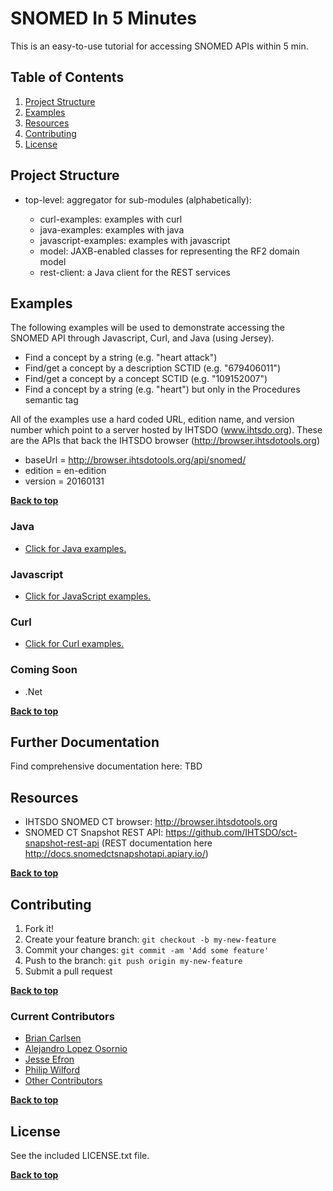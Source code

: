# SNOMED In 5 Minutes

This is an easy-to-use tutorial for accessing SNOMED APIs within 5 min.

## Table of Contents

1. [Project Structure](#project-structure)
2. [Examples](#examples)
3. [Resources](#resources)
4. [Contributing](#contributing)
5. [License](#license)

## Project Structure

- top-level: aggregator for sub-modules (alphabetically):

  - curl-examples: examples with curl
  - java-examples: examples with java
  - javascript-examples: examples with javascript
  - model: JAXB-enabled classes for representing the RF2 domain model
  - rest-client: a Java client for the REST services

## Examples

The following examples will be used to demonstrate accessing the SNOMED API through Javascript, Curl, and Java (using Jersey).

- Find a concept by a string (e.g. "heart attack")
- Find/get a concept by a description SCTID (e.g. "679406011")
- Find/get a concept by a concept SCTID (e.g. "109152007")
- Find a concept by a string (e.g. "heart") but only in the Procedures semantic tag

All of the examples use a hard coded URL, edition name, and version number which point to a server hosted by IHTSDO (www.ihtsdo.org). These are the APIs that back the IHTSDO browser (<http://browser.ihtsdotools.org>)

- baseUrl = <http://browser.ihtsdotools.org/api/snomed/>
- edition = en-edition
- version = 20160131

**[Back to top](#table-of-contents)**

### Java

- [Click for Java examples.](../master/java-examples/ "Java Examples")

### Javascript

- [Click for JavaScript examples.](../master/javascript-examples/ "JavaScript Examples")

### Curl

- [Click for Curl examples.](../master/curl-examples/ "Curl Examples")

### Coming Soon

- .Net

**[Back to top](#table-of-contents)**

## Further Documentation

Find comprehensive documentation here: TBD

## Resources

- IHTSDO SNOMED CT browser: <http://browser.ihtsdotools.org>
- SNOMED CT Snapshot REST API: <https://github.com/IHTSDO/sct-snapshot-rest-api> (REST documentation here <http://docs.snomedctsnapshotapi.apiary.io/>)

**[Back to top](#table-of-contents)**

## Contributing

1. Fork it!
2. Create your feature branch: `git checkout -b my-new-feature`
3. Commit your changes: `git commit -am 'Add some feature'`
4. Push to the branch: `git push origin my-new-feature`
5. Submit a pull request

**[Back to top](#table-of-contents)**

### Current Contributors

- [Brian Carlsen](https://github.com/bcarlsenca)
- [Alejandro Lopez Osornio](https://github.com/alopezo)
- [Jesse Efron](https://github.com/yishaiil)
- [Philip Wilford](https://github.com/brisbaneuk)
- [Other Contributors](https://github.com/IHTSDO/SNOMED-in-5-minutes/graphs/contributors)

**[Back to top](#table-of-contents)**

## License

See the included LICENSE.txt file.

**[Back to top](#table-of-contents)**
